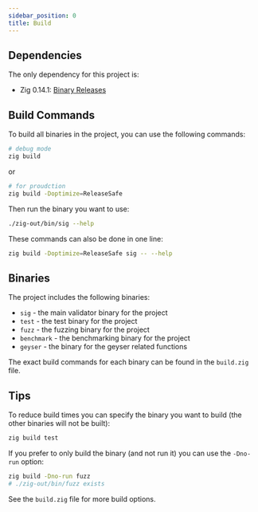 ```yaml
---
sidebar_position: 0
title: Build
---
```


## Dependencies

The only dependency for this project is:

- Zig 0.14.1: [Binary Releases](https://ziglang.org/download/)

## Build Commands

To build all binaries in the project, you can use the following commands:

```bash
# debug mode
zig build
```

or

```bash
# for proudction
zig build -Doptimize=ReleaseSafe
```

Then run the binary you want to use:

```bash
./zig-out/bin/sig --help
```

These commands can also be done in one line:

```bash
zig build -Doptimize=ReleaseSafe sig -- --help
```

## Binaries

The project includes the following binaries:
- `sig` - the main validator binary for the project
- `test` - the test binary for the project
- `fuzz` - the fuzzing binary for the project
- `benchmark` - the benchmarking binary for the project
- `geyser` - the binary for the geyser related functions

The exact build commands for each binary can be found in the `build.zig` file.

## Tips

To reduce build times you can specify the binary you want to build (the other binaries will not be
built):

```bash
zig build test
```

If you prefer to only build the binary (and not run it) you can use the `-Dno-run` option:

```bash
zig build -Dno-run fuzz
# ./zig-out/bin/fuzz exists
```

See the `build.zig` file for more build options.

